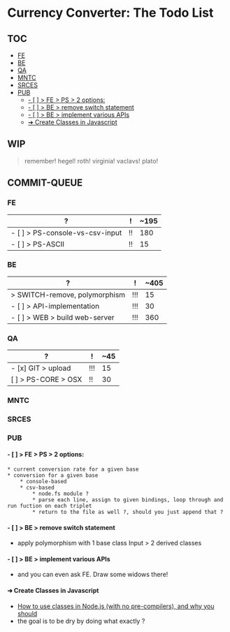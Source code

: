 # Currency Converter: The Todo List
## TOC
<!-- TOC -->

- [FE](#fe)
- [BE](#be)
- [QA](#qa)
- [MNTC](#mntc)
- [SRCES](#srces)
- [PUB](#pub)
    - [- [ ] > FE > PS > 2 options:](#-----fe--ps--2-options)
    - [- [ ] > BE > remove switch statement](#-----be--remove-switch-statement)
    - [- [ ] > BE > implement various APIs](#-----be--implement-various-apis)
    - [➔ Create Classes in Javascript](#➔-create-classes-in-javascript)

<!-- /TOC -->
## WIP 
> remember! hegel! roth! virginia! vaclavs! plato! 


## COMMIT-QUEUE
### FE
?                               | !  | ~195
--------------------------------|----|-----
- [ ] > PS-console-vs-csv-input | !! | 180
- [ ] > PS-ASCII                | !! | 15

### BE
?                              | !   | ~405
-------------------------------|-----|-----
> SWITCH-remove, polymorphism  | !!! | 15
- [ ] > API-implementation     | !!! | 30
- [ ] > WEB > build web-server | !!! | 360

### QA
?                   | !   | ~45
--------------------|-----|----
- [x] GIT > upload  | !!! | 15
[ ] > PS-CORE > OSX | !!  | 30

### MNTC

### SRCES

### PUB

#### - [ ] > FE > PS > 2 options: 
    * current conversion rate for a given base
    * conversion for a given base
        * console-based
        * csv-based
            * node.fs module ? 
            * parse each line, assign to given bindings, loop through and run fuction on each triplet
            * return to the file as well ?, should you just append that ? 
#### - [ ] > BE > remove switch statement 
* apply polymorphism with 1 base class Input > 2 derived classes

#### - [ ] > BE > implement various APIs 
* and you can even ask FE. Draw some widows there! 

#### ➔ Create Classes in Javascript
* [How to use classes in Node.js (with no pre-compilers), and why you should](https://m.dotdev.co/how-to-use-classes-in-node-js-with-no-pre-compilers-and-why-you-should-ad9ffd63817d)
* the goal is to be dry by doing what exactly ? 